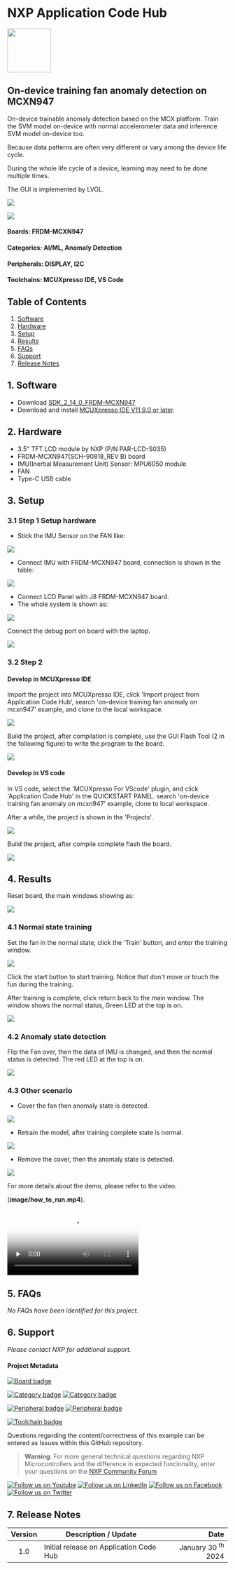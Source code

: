# NXP Application Code Hub

[<img src="https://mcuxpresso.nxp.com/static/icon/nxp-logo-color.svg" width="100"/>](https://www.nxp.com)

## On-device training fan anomaly detection on MCXN947

On-device trainable anomaly detection based on the MCX platform. Train the SVM model on-device with normal accelerometer data
and inference SVM model on-device too. 

Because data patterns are often very different or vary among the device life cycle.

During the whole life cycle of a device, learning may need to be done multiple times.

The GUI is implemented by LVGL.

![](image/diagram.png)

![](image/data_flow.png)

#### Boards: FRDM-MCXN947

#### Categories: AI/ML, Anomaly Detection

#### Peripherals: DISPLAY, I2C

#### Toolchains: MCUXpresso IDE, VS Code

## Table of Contents

1. [Software](#step1)
2. [Hardware](#step2)
3. [Setup](#step3)
4. [Results](#step4)
5. [FAQs](#step5)
6. [Support](#step6)
7. [Release Notes](#step7)

## 1. Software <a name="step1"></a>

- Download [SDK_2_14_0_FRDM-MCXN947](https://mcuxpresso.nxp.com/en/welcome)
- Download and install [MCUXpresso IDE V11.9.0 or later](https://www.nxp.com/design/design-center/software/development-software/mcuxpresso-software-and-tools-/mcuxpresso-integrated-development-environment-ide:MCUXpresso-IDE).

## 2. Hardware <a name="step2"></a>

* 3.5" TFT LCD module by NXP (P/N PAR-LCD-S035)
* FRDM-MCXN947(SCH-90818_REV B) board
* IMU(Inertial Measurement Unit) Sensor: MPU6050 module
* FAN
* Type-C USB cable

## 3. Setup <a name="step3"></a>

### 3.1 Step 1 Setup hardware

* Stick the IMU Sensor on the FAN like:

![](image/fan_with_imu.jpg)

* Connect IMU with FRDM-MCXN947 board, connection is shown in the table:

![](image/imu_connections.png)

* Connect LCD Panel with J8 FRDM-MCXN947 board.
* The whole system is shown as:

![](image/whole_system.jpg)

Connect the debug port on board with the laptop.

![](image/debug_connection.png)

### 3.2 Step 2

#### Develop in MCUXpresso IDE

Import the project into MCUXpresso IDE, click 'Import project from Application Code Hub', search 'on-device training fan anomaly on mcxn947' example, and clone to the local workspace.

![](image/mcux%20_import_project.png)

Build the project, after compilation is complete, use the GUI Flash Tool (2 in the following figure) to write the program to the board.

![](image/build_download.png)


#### Develop in VS code

In VS code, select the 'MCUXpresso For VScode' plugin, and click 'Application Code Hub' in the QUICKSTART PANEL. 
search 'on-device training fan anomaly on mcxn947' example, clone to local workspace.

After a while, the project is shown in the 'Projects'.

![](image/vs_import_project.png)

Build the project, after compile complete flash the board.

![](image/vs_build_project.png)


## 4. Results <a name="step4"></a>

Reset board, the main windows showing as:

![](image/main_window.png)

### 4.1 Normal state training

Set the fan in the normal state, click the 'Train' button, and enter the training window. 

![](image/training_window.jpg)

Click the start button to start training. Notice that don't move or touch the fun during the training.

After training is complete, click return back to the main window.
The window shows the normal status, Green LED at the top is on.

![](image/result_normal.jpg)

### 4.2 Anomaly state detection

Flip the Fan over, then the data of IMU is changed, and then the normal status is detected. The red LED at the top is on.
  
![](image/result_anormal.jpg)

### 4.3 Other scenario

* Cover the fan then anomaly state is detected.
  
![](image/cover_anomaly.png)
  
* Retrain the model, after training complete state is normal.

![](image/other_scenario_normally.png)

* Remove the cover, then the anomaly state is detected.

![](image/other_scenario_anomaly.png)

For more details about the demo, please refer to the video. 

(**image/how_to_run.mp4**).

<video id="video" controls="" preload="none" poster="tony">
<source id="mp4" src="./image/how_to_run.mp4" type="video/mp4">
</video>

## 5. FAQs <a name="step5"></a>

*No FAQs have been identified for this project.*

## 6. Support <a name="step6"></a>

*Please contact NXP for additional support.*

#### Project Metadata

<!----- Boards ----->

[![Board badge](https://img.shields.io/badge/Board-MCX–N9XX–BRK-blue)](https://github.com/search?q=org%3Anxp-appcodehub+MCX-N9XX-BRK+in%3Areadme&type=Repositories)

<!----- Categories ----->

[![Category badge](https://img.shields.io/badge/Category-AI/ML-yellowgreen)](https://github.com/search?q=org%3Anxp-appcodehub+aiml+in%3Areadme&type=Repositories) [![Category badge](https://img.shields.io/badge/Category-ANOMALY%20DETECTION-yellowgreen)](https://github.com/search?q=org%3Anxp-appcodehub+anomaly_detection+in%3Areadme&type=Repositories)

<!----- Peripherals ----->

[![Peripheral badge](https://img.shields.io/badge/Peripheral-DISPLAY-yellow)](https://github.com/search?q=org%3Anxp-appcodehub+display+in%3Areadme&type=Repositories) [![Peripheral badge](https://img.shields.io/badge/Peripheral-I2C-yellow)](https://github.com/search?q=org%3Anxp-appcodehub+i2c+in%3Areadme&type=Repositories)

<!----- Toolchains ----->

[![Toolchain badge](https://img.shields.io/badge/Toolchain-MCUXPRESSO%20IDE-orange)](https://github.com/search?q=org%3Anxp-appcodehub+mcux+in%3Areadme&type=Repositories)

Questions regarding the content/correctness of this example can be entered as Issues within this GitHub repository.

> **Warning**: For more general technical questions regarding NXP Microcontrollers and the difference in expected funcionality, enter your questions on the [NXP Community Forum](https://community.nxp.com/)

[![Follow us on Youtube](https://img.shields.io/badge/Youtube-Follow%20us%20on%20Youtube-red.svg)](https://www.youtube.com/@NXP_Semiconductors)
[![Follow us on LinkedIn](https://img.shields.io/badge/LinkedIn-Follow%20us%20on%20LinkedIn-blue.svg)](https://www.linkedin.com/company/nxp-semiconductors)
[![Follow us on Facebook](https://img.shields.io/badge/Facebook-Follow%20us%20on%20Facebook-blue.svg)](https://www.facebook.com/nxpsemi/)
[![Follow us on Twitter](https://img.shields.io/badge/Twitter-Follow%20us%20on%20Twitter-white.svg)](https://twitter.com/NXP)

## 7. Release Notes <a name="step7"></a>

| Version | Description / Update                    |                                   Date |
| :-----: | --------------------------------------- | -------------------------------------: |
|   1.0   | Initial release on Application Code Hub | January 30 <sup>th </sup> 2024 |